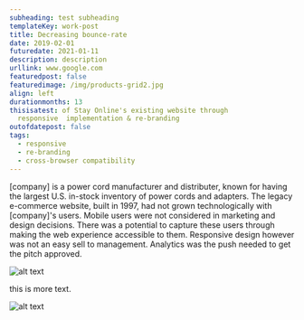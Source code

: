 ```yaml
---
subheading: test subheading
templateKey: work-post
title: Decreasing bounce-rate
date: 2019-02-01
futuredate: 2021-01-11
description: description
urllink: www.google.com
featuredpost: false
featuredimage: /img/products-grid2.jpg
align: left
durationmonths: 13
thisisatest: of Stay Online's existing website through
  responsive  implementation & re-branding
outofdatepost: false
tags:
  - responsive
  - re-branding
  - cross-browser compatibility
---
```



\[company] is a power cord manufacturer and distributer, known for having the largest 
U.S. in-stock inventory of power cords and adapters. The legacy e-commerce website, 
built in 1997, had not grown technologically with \[company]'s users. Mobile users were 
not considered in marketing and design decisions. There was a potential to capture 
these users through making the web experience accessible to them. Responsive design 
however was not an easy sell to management. Analytics was the push needed to get 
the pitch approved.



![alt text](/img/blog-index.jpg "title")

this is more text.

![alt text](/img/chemex.jpg "title")